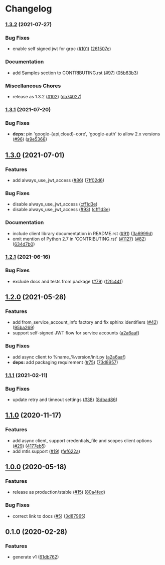 # Changelog

### [1.3.2](https://www.github.com/googleapis/python-billing/compare/v1.3.1...v1.3.2) (2021-07-27)


### Bug Fixes

* enable self signed jwt for grpc ([#101](https://www.github.com/googleapis/python-billing/issues/101)) ([261507e](https://www.github.com/googleapis/python-billing/commit/261507e86d5e14a435fa74dea96feff187cd4f87))


### Documentation

* add Samples section to CONTRIBUTING.rst ([#97](https://www.github.com/googleapis/python-billing/issues/97)) ([05b63b3](https://www.github.com/googleapis/python-billing/commit/05b63b3f88cb7cbc77db9daedf34db5617f93ca8))


### Miscellaneous Chores

* release as 1.3.2 ([#102](https://www.github.com/googleapis/python-billing/issues/102)) ([da74027](https://www.github.com/googleapis/python-billing/commit/da74027594f06705a9f6c2fe33241514e71379b4))

### [1.3.1](https://www.github.com/googleapis/python-billing/compare/v1.3.0...v1.3.1) (2021-07-20)


### Bug Fixes

* **deps:** pin 'google-{api,cloud}-core', 'google-auth' to allow 2.x versions ([#96](https://www.github.com/googleapis/python-billing/issues/96)) ([a9e5368](https://www.github.com/googleapis/python-billing/commit/a9e536849aea8fe4ba513cd5503c275c4a7db880))

## [1.3.0](https://www.github.com/googleapis/python-billing/compare/v1.2.1...v1.3.0) (2021-07-01)


### Features

* add always_use_jwt_access ([#86](https://www.github.com/googleapis/python-billing/issues/86)) ([7ff02d6](https://www.github.com/googleapis/python-billing/commit/7ff02d68336e9a5d51dba0e03e6e9332d6080cf9))


### Bug Fixes

* disable always_use_jwt_access ([cff1d3e](https://www.github.com/googleapis/python-billing/commit/cff1d3e7d191321914003bc1d677954bfea49304))
* disable always_use_jwt_access ([#93](https://www.github.com/googleapis/python-billing/issues/93)) ([cff1d3e](https://www.github.com/googleapis/python-billing/commit/cff1d3e7d191321914003bc1d677954bfea49304))


### Documentation

* include client library documentation in README.rst ([#91](https://www.github.com/googleapis/python-billing/issues/91)) ([3a6999d](https://www.github.com/googleapis/python-billing/commit/3a6999d6196f8d5ea1a92f4304c60fd3c2cc549c))
* omit mention of Python 2.7 in 'CONTRIBUTING.rst' ([#1127](https://www.github.com/googleapis/python-billing/issues/1127)) ([#82](https://www.github.com/googleapis/python-billing/issues/82)) ([634d7b0](https://www.github.com/googleapis/python-billing/commit/634d7b01fba7d834b0acfd3a2ee1357260f0b695))

### [1.2.1](https://www.github.com/googleapis/python-billing/compare/v1.2.0...v1.2.1) (2021-06-16)


### Bug Fixes

* exclude docs and tests from package ([#79](https://www.github.com/googleapis/python-billing/issues/79)) ([f2fc441](https://www.github.com/googleapis/python-billing/commit/f2fc4412c677c5648cbe12a86f01699118279a56))

## [1.2.0](https://www.github.com/googleapis/python-billing/compare/v1.1.1...v1.2.0) (2021-05-28)


### Features

* add from_service_account_info factory and fix sphinx identifiers ([#42](https://www.github.com/googleapis/python-billing/issues/42)) ([95ba269](https://www.github.com/googleapis/python-billing/commit/95ba26961090dc76e75064cba10c21ca4897675e))
* support self-signed JWT flow for service accounts ([a2a6aaf](https://www.github.com/googleapis/python-billing/commit/a2a6aaf71864cd1a9e093fd77f6426e2a39ebe25))


### Bug Fixes

* add async client to %name_%version/init.py ([a2a6aaf](https://www.github.com/googleapis/python-billing/commit/a2a6aaf71864cd1a9e093fd77f6426e2a39ebe25))
* **deps:** add packaging requirement ([#75](https://www.github.com/googleapis/python-billing/issues/75)) ([73d8957](https://www.github.com/googleapis/python-billing/commit/73d895725d396d7f930c8259dfbec269897a5b62))

### [1.1.1](https://www.github.com/googleapis/python-billing/compare/v1.1.0...v1.1.1) (2021-02-11)


### Bug Fixes

* update retry and timeout settings ([#38](https://www.github.com/googleapis/python-billing/issues/38)) ([8dbad86](https://www.github.com/googleapis/python-billing/commit/8dbad869521924fc3f7d7dc2d4f5d7e9100874b3))

## [1.1.0](https://www.github.com/googleapis/python-billing/compare/v1.0.0...v1.1.0) (2020-11-17)


### Features

* add async client, support credentials_file and scopes client options ([#29](https://www.github.com/googleapis/python-billing/issues/29)) ([4177eb5](https://www.github.com/googleapis/python-billing/commit/4177eb53544392931a17a6fc8e51b24c69698969))
* add mtls support ([#19](https://www.github.com/googleapis/python-billing/issues/19)) ([fef622a](https://www.github.com/googleapis/python-billing/commit/fef622a0dddf005d8af329ee001ec41f03850427))

## [1.0.0](https://www.github.com/googleapis/python-billing/compare/v0.1.0...v1.0.0) (2020-05-18)


### Features

* release as production/stable ([#15](https://www.github.com/googleapis/python-billing/issues/15)) ([80a4fed](https://www.github.com/googleapis/python-billing/commit/80a4fed5aea4349b4f6d4e2b4a387c6cb8136295))


### Bug Fixes

* correct link to docs ([#5](https://www.github.com/googleapis/python-billing/issues/5)) ([3d87965](https://www.github.com/googleapis/python-billing/commit/3d879653ad5e1b45aadb856796c6db68145c51f4))

## 0.1.0 (2020-02-28)


### Features

* generate v1 ([61db762](https://www.github.com/googleapis/python-billing/commit/61db76297352fc61f65130dfbf50e3dfa7620fd8))
